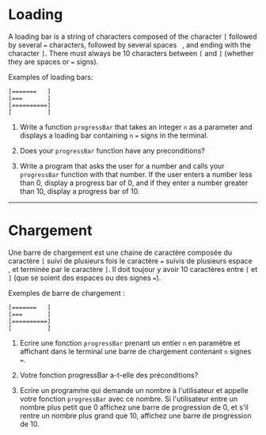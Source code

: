 # Loading

A loading bar is a string of characters composed of the character `[` followed by several `=` characters, followed by several spaces ` `, and ending with the character `]`. There must always be 10 characters between `[` and `]` (whether they are spaces or `=` signs).

Examples of loading bars:

```
[=======   ]
[===       ]
[==========]
[          ]
```

1. Write a function `progressBar` that takes an integer `n` as a parameter and displays a loading bar containing `n` `=` signs in the terminal.

2. Does your `progressBar` function have any preconditions?

3. Write a program that asks the user for a number and calls your `progressBar` function with that number. If the user enters a number less than 0, display a progress bar of 0, and if they enter a number greater than 10, display a progress bar of 10.

---

# Chargement

Une barre de chargement est une chaine de caractère composée du caractère `[` suivi de plusieurs fois le caractère `=` suivis de plusieurs espace ` `, et terminée par le caractère `]`. Il doit toujour y avoir 10 caractères entre `[` et `]` (que se soient des espaces ou des signes `=`).

Exemples de barre de chargement :

```
[=======   ]
[===       ]
[==========]
[          ]
```

1. Ecrire une fonction `progressBar` prenant un entier `n` en paramètre et affichant dans le terminal une barre de chargement contenant `n` signes `=`.

2. Votre fonction progressBar a-t-elle des préconditions?

3. Ecrire un programme qui demande un nombre à l'utilisateur et appelle votre fonction `progressBar` avec ce nombre. Si l'utilisateur entre un nombre plus petit que 0 affichez une barre de progression de 0, et s'il rentre un nombre plus grand que 10, affichez une barre de progression de 10.
